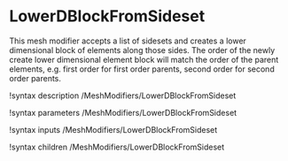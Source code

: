 # LowerDBlockFromSideset

This mesh modifier accepts a list of sidesets and creates a lower dimensional
block of elements along those sides. The order of the newly create lower
dimensional element block will match the order of the parent elements,
e.g. first order for first order parents, second order for second order parents.

!syntax description /MeshModifiers/LowerDBlockFromSideset

!syntax parameters /MeshModifiers/LowerDBlockFromSideset

!syntax inputs /MeshModifiers/LowerDBlockFromSideset

!syntax children /MeshModifiers/LowerDBlockFromSideset
